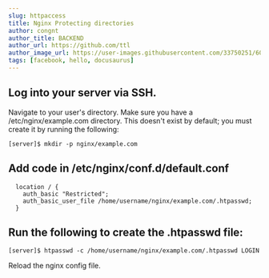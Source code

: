 ```yaml
---
slug: httpaccess
title: Nginx Protecting directories
author: congnt
author_title: BACKEND
author_url: https://github.com/ttl
author_image_url: https://user-images.githubusercontent.com/33750251/60287980-21aa2700-990b-11e9-9c9d-a79874587a86.png
tags: [facebook, hello, docusaurus]
---
```


## Log into your server via SSH.
Navigate to your user's directory.
Make sure you have a /etc/nginx/example.com directory. This doesn't exist by default; you must create it by running the following:
```
[server]$ mkdir -p nginx/example.com
```
## Add code in /etc/nginx/conf.d/default.conf
```
  location / {
    auth_basic "Restricted";
    auth_basic_user_file /home/username/nginx/example.com/.htpasswd;
  }
```

## Run the following to create the .htpasswd file:
```
[server]$ htpasswd -c /home/username/nginx/example.com/.htpasswd LOGIN

```

Reload the nginx config file.
